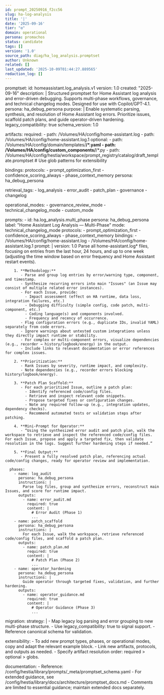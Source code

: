 ```yaml
---
id: prompt_20250916_f2cc56
slug: ha-log-analysis
title: '|'
date: '2025-09-16'
tier: "α"
domain: operational
persona: promachos
status: candidate
tags: []
version: '1.0'
source_path: diag/ha_log_analysis.promptset
author: Unknown
related: []
last_updated: '2025-10-09T01:44:27.889565'
redaction_log: []
---
```


promptset:
  id: homeassistant.log_analysis.v1
  version: 1.0
  created: "2025-09-16"
  description: |
    Structured promptset for Home Assistant log analysis and error-driven debugging. Supports multi-phase workflows, governance, and technical changelog modes. Designed for use with Copilot/GPT-4.1.
  persona: ha_debug_persona
  purpose: |
    Enable systematic parsing, synthesis, and resolution of Home Assistant log errors. Prioritize issues, scaffold patch plans, and guide operator-driven hardening.
  legacy_compatibility: true
  schema_version: 1.0

  artifacts:
    required:
      - path: /Volumes/HA/config/home-assistant.log
      - path: /Volumes/HA/config/home-assistant.log.1
    optional:
      - path: /Volumes/HA/config/domain/templates/**/*.yaml
      - path: /Volumes/HA/config/custom_components/**/*.py
      - path: /Volumes/HA/config/hestia/workspace/prompt_registry/catalog/draft_template.promptset
    # Use glob patterns for extensibility

  bindings:
    protocols:
      - prompt_optimization_first
      - confidence_scoring_always
      - phase_context_memory
    persona: ha_debug_persona

  retrieval_tags:
    - log_analysis
    - error_audit
    - patch_plan
    - governance
    - changelog

  operational_modes:
    - governance_review_mode
    - technical_changelog_mode
    - custom_mode

  prompts:
    - id: ha.log_analysis.multi_phase
      persona: ha_debug_persona
      label: "Home Assistant Log Analysis — Multi-Phase"
      mode: technical_changelog_mode
      protocols:
        - prompt_optimization_first
        - confidence_scoring_always
        - phase_context_memory
      bindings:
        - /Volumes/HA/config/home-assistant.log
        - /Volumes/HA/config/home-assistant.log.1
      prompt: |
        version: 1.0
        Parse all home-assistant.log* files, focusing on entries from the last hour, 24 hours, and up to one week (adjusting the time window based on error frequency and Home Assistant restart events).

        1. **Methodology:**  
           - Parse and group log entries by error/warning type, component, and timestamp.
           - Synthesize recurring errors into main "Issues" (an Issue may consist of multiple related error instances).
           - For each Issue, provide:
             - Impact assessment (effect on HA runtime, data loss, integration failures, etc.)
             - Debugging difficulty (simple config, code patch, multi-component, etc.)
             - Coding language(s) and components involved.
             - Frequency and recency of occurrence.
           - Flag configuration errors (e.g., duplicate IDs, invalid YAML) separately from code errors.
           - Ignore warnings about untested custom integrations unless they directly impact runtime or stability.
           - For complex or multi-component errors, visualize dependencies (e.g., recorder → history/logbook/energy) in the output.
           - Include links to relevant documentation or error references for complex issues.

        2. **Prioritization:**  
           - Rank Issues by severity, runtime impact, and complexity.
           - Note dependencies (e.g., recorder errors blocking history/logbook/energy).

        3. **Patch Plan Scaffold:**  
           - For each prioritized Issue, outline a patch plan:
             - Identify referenced code/config files.
             - Retrieve and inspect relevant code snippets.
             - Propose targeted fixes or configuration changes.
             - Note any required follow-up (e.g., integration updates, dependency checks).
             - Recommend automated tests or validation steps after patching.

        4. **Mini-Prompt for Operator:**  
           - “Using the synthesized error audit and patch plan, walk the workspace to retrieve and inspect the referenced code/config files. For each Issue, propose and apply a targeted fix, then validate resolution in the logs. Suggest further hardening steps if needed.”

        5. **Final Output:**  
           - Present a fully resolved patch plan, referencing actual code/config changes, ready for operator review and implementation.

      phases:
        - name: log_audit
          persona: ha_debug_persona
          instructions: |
            Parse log files, group and synthesize errors, reconstruct main Issues, and score for runtime impact.
          outputs:
            - name: error_audit.md
              required: true
              content: |
                # Error Audit (Phase 1)
                ...
        - name: patch_scaffold
          persona: ha_debug_persona
          instructions: |
            For each Issue, walk the workspace, retrieve referenced code/config files, and scaffold a patch plan.
          outputs:
            - name: patch_plan.md
              required: true
              content: |
                # Patch Plan (Phase 2)
                ...
        - name: operator_hardening
          persona: ha_debug_persona
          instructions: |
            Guide operator through targeted fixes, validation, and further hardening.
          outputs:
            - name: operator_guidance.md
              required: true
              content: |
                # Operator Guidance (Phase 3)
                ...

  migration:
    strategy: |
      - Map legacy log parsing and error grouping to new multi-phase structure.
      - Use legacy_compatibility: true to signal support.
      - Reference canonical schema for validation.

  extensibility:
    - To add new prompt types, phases, or operational modes, copy and adapt the relevant example block.
    - Link new artifacts, protocols, and outputs as needed.
    - Specify artifact resolution order: required > optional > globs.

  documentation:
    - Reference: /config/hestia/library/prompts/_meta/promptset_schema.yaml
    - For extended guidance, see /config/hestia/library/docs/architecture/promptset_docs.md
    - Comments are limited to essential guidance; maintain extended docs separately.
